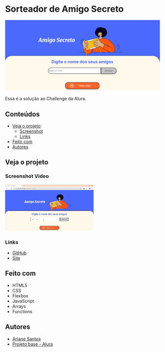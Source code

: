 # Sorteador de Amigo Secreto
![](/assets/screenshots/Captura-de-tela.png)

Essa é a solução ao Challenge da Alura.

## Conteúdos

- [Veja o projeto](#veja):
    - [Screenshot](#screenshot)
    - [Links](#links)
- [Feito com](#feitocom)
- [Autores](#autores)

## Veja o projeto

### Screenshot Video

![](/assets/screenshots/video-Amigo-Secreto.gif)

### Links

- [GitHub](https://github.com/arianecledja/js-challenge-amigo-secreto)
- [Site](https://arianecledja.github.io/js-challenge-amigo-secreto/)


## Feito com

- HTML5
- CSS
- Flexbox
- JavaScript
- Arrays 
- Functions

## Autores

- [Ariane Santos](https://www.linkedin.com/in/ariane-cledja-santos/)
- [Projeto base - Alura](https://github.com/Oracle-Next-Education/challenge-amigo-secreto_pt)
